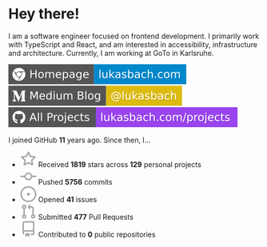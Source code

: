 # Hey there!

I am a software engineer focused on frontend development. I primarily work with TypeScript and React, and am interested in accessibility, infrastructure and architecture. Currently, I am working at GoTo in Karlsruhe.

[![Homepage](./icons/homepage.svg)](https://lukasbach.com)
[![Medium Blog](./icons/medium.svg)](https://medium.com/@lukasbach)
[![My Projects](./icons/projects.svg)](https://lukasbach.com/projects)

I joined GitHub **11** years ago. Since then, I...

- ![](./icons/star.svg) Received **1819** stars across **129** personal projects
- ![](./icons/commit.svg) Pushed **5756** commits
- ![](./icons/issues.svg) Opened **41** issues
- ![](./icons/pr.svg) Submitted **477** Pull Requests
- ![](./icons/repo.svg) Contributed to **0** public repositories
